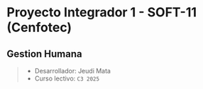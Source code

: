 # Proyecto Integrador 1 - SOFT-11 (Cenfotec)

##  Gestion Humana

> - Desarrollador: Jeudi Mata
> - Curso lectivo: `C3 2025`
